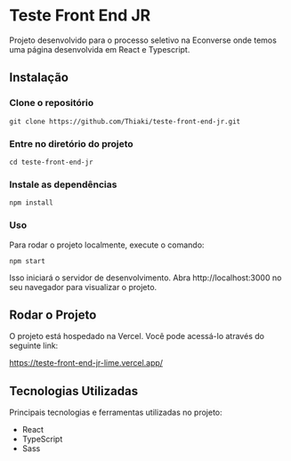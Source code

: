 # Teste Front End JR

Projeto desenvolvido para o processo seletivo na Econverse onde temos uma página desenvolvida em React e Typescript.

## Instalação

### Clone o repositório
```
git clone https://github.com/Thiaki/teste-front-end-jr.git
```

### Entre no diretório do projeto
```
cd teste-front-end-jr
```

### Instale as dependências
```
npm install
```
### Uso
Para rodar o projeto localmente, execute o comando:
```
npm start
```
Isso iniciará o servidor de desenvolvimento. Abra http://localhost:3000 no seu navegador para visualizar o projeto.

## Rodar o Projeto
O projeto está hospedado na Vercel. Você pode acessá-lo através do seguinte link:

https://teste-front-end-jr-lime.vercel.app/


## Tecnologias Utilizadas
Principais tecnologias e ferramentas utilizadas no projeto:

- React
- TypeScript
- Sass

